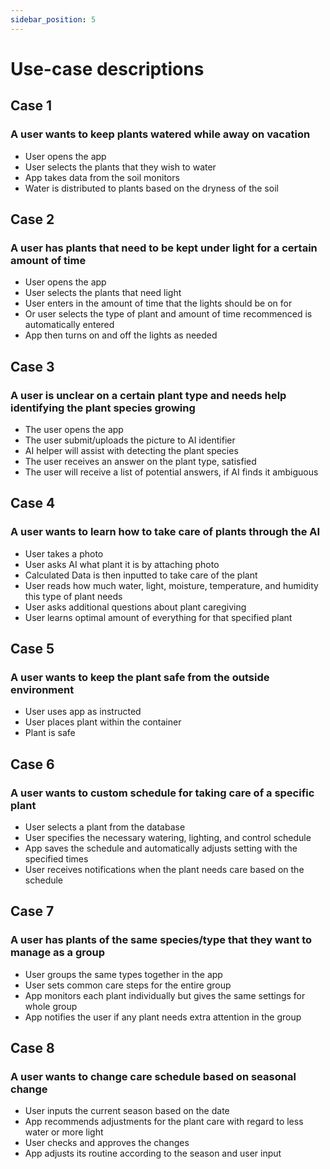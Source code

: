 ```yaml
---
sidebar_position: 5
---
```


# Use-case descriptions
## Case 1
### A user wants to keep plants watered while away on vacation
- User opens the app
- User selects the plants that they wish to water
- App takes data from the soil monitors
- Water is distributed to plants based on the dryness of the soil

## Case 2
### A user has plants that need to be kept under light for a certain amount of time
- User opens the app
- User selects the plants that need light
- User enters in the amount of time that the lights should be on for
- Or user selects the type of plant and amount of time recommenced is automatically entered
- App then turns on and off the lights as needed


## Case 3 
### A user is unclear on a certain plant type and needs help identifying the plant species growing
- The user opens the app 
- The user submit/uploads the picture to AI identifier  
- AI helper will assist with detecting the plant species 
- The user receives an answer on the plant type, satisfied 
- The user will receive a list of potential answers, if AI finds it ambiguous 

## Case 4
### A user wants to learn how to take care of plants through the AI
- User takes a photo
- User asks AI what plant it is by attaching photo
- Calculated Data is then inputted to take care of the plant
- User reads how much water, light, moisture, temperature, and humidity this type of plant needs
- User asks additional questions about plant caregiving
- User learns optimal amount of everything for that specified plant

## Case 5
### A user wants to keep the plant safe from the outside environment
- User uses app as instructed
- User places plant within the container
- Plant is safe

## Case 6
### A user wants to custom schedule for taking care of a specific plant
- User selects a plant from the database
- User specifies the necessary watering, lighting, and control schedule
- App saves the schedule and automatically adjusts setting with the specified times
- User receives notifications when the plant needs care based on the schedule

## Case 7
### A user has plants of the same species/type that they want to manage as a group
- User groups the same types together in the app
- User sets common care steps for the entire group
- App monitors each plant individually but gives the same settings for whole group
- App notifies the user if any plant needs extra attention in the group

## Case 8
### A user wants to change care schedule based on seasonal change
- User inputs the current season based on the date
- App recommends adjustments for the plant care with regard to less water or more light
- User checks and approves the changes
- App adjusts its routine according to the season and user input
